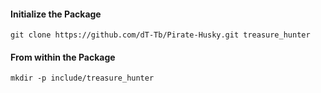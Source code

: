#### Initialize the Package
    git clone https://github.com/dT-Tb/Pirate-Husky.git treasure_hunter
    
#### From within the Package
    mkdir -p include/treasure_hunter
